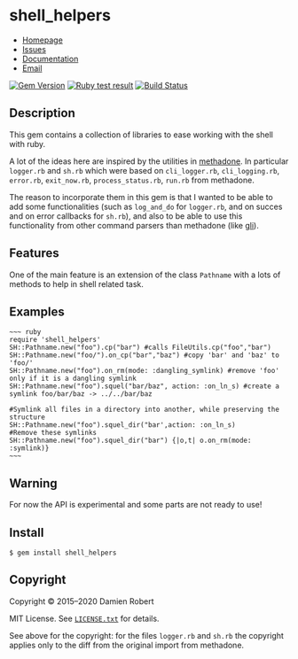 # shell_helpers

* [Homepage](https://github.com/DamienRobert/shell_helpers#readme)
* [Issues](https://github.com/DamienRobert/shell_helpers/issues)
* [Documentation](http://rubydoc.info/gems/shell_helpers)
* [Email](mailto:Damien.Olivier.Robert+gems@gmail.com)

[![Gem Version](https://img.shields.io/gem/v/shell_helpers.svg)](https://rubygems.org/gems/shell_helpers)
[![Ruby test result](https://github.com/DamienRobert/shell_helpers/workflows/Ruby/badge.svg)](https://github.com/DamienRobert/shell_helpers/actions?query=workflow%3ARuby)
[![Build Status](https://travis-ci.org/DamienRobert/shell_helpers.svg?branch=master)](https://travis-ci.org/DamienRobert/shell_helpers)

## Description

  This gem contains a collection of libraries to ease working with the
  shell with ruby.

  A lot of the ideas here are inspired by the utilities in
  [methadone](https://github.com/davetron5000/methadone). In particular
  `logger.rb` and `sh.rb` which were based on `cli_logger.rb`,
  `cli_logging.rb`, `error.rb`, `exit_now.rb`, `process_status.rb`,
  `run.rb` from methadone.

  The reason to incorporate them in this gem is that I wanted to be able to
  add some functionalities (such as `log_and_do` for `logger.rb`, and on
  succes and on error callbacks for `sh.rb`), and also to be able to use
  this functionality from other command parsers than methadone
  (like [gli](https://github.com/davetron5000/gli)).

## Features

  One of the main feature is an extension of the class `Pathname` with a
  lots of methods to help in shell related task.

## Examples

    ~~~ ruby
    require 'shell_helpers'
    SH::Pathname.new("foo").cp("bar") #calls FileUtils.cp("foo","bar")
    SH::Pathname.new("foo/").on_cp("bar","baz") #copy 'bar' and 'baz' to 'foo/'
    SH::Pathname.new("foo").on_rm(mode: :dangling_symlink) #remove 'foo' only if it is a dangling symlink
    SH::Pathname.new("foo").squel("bar/baz", action: :on_ln_s) #create a symlink foo/bar/baz -> ../../bar/baz

    #Symlink all files in a directory into another, while preserving the structure
    SH::Pathname.new("foo").squel_dir("bar',action: :on_ln_s)
    #Remove these symlinks
    SH::Pathname.new("foo").squel_dir("bar") {|o,t| o.on_rm(mode: :symlink)} 
    ~~~

## Warning

  For now the API is experimental and some parts are not ready to use!

## Install

    $ gem install shell_helpers

## Copyright

Copyright © 2015–2020 Damien Robert

MIT License. See [`LICENSE.txt`](LICENSE.txt) for details.

See above for the copyright: for the files `logger.rb` and `sh.rb` the
copyright applies only to the diff from the original import from methadone.
